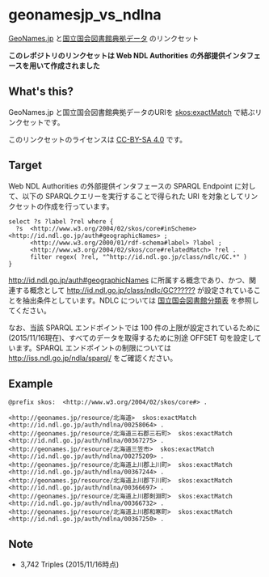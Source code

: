 # geonamesjp_vs_ndlna
[GeoNames.jp](http://geonames.jp/) と[国立国会図書館典拠データ](http://id.ndl.go.jp/auth/ndla) のリンクセット

**このレポジトリのリンクセットは Web NDL Authorities の外部提供インタフェースを用いて作成されました**


## What's this?
GeoNames.jp と国立国会図書館典拠データのURIを [skos:exactMatch](http://www.w3.org/2004/02/skos/core#exactMatch) で結ぶリンクセットです。

このリンクセットのライセンスは  [CC-BY-SA 4.0](http://creativecommons.org/licenses/by-sa/4.0/) です。


## Target
Web NDL Authorities の外部提供インタフェースの SPARQL Endpoint に対して、以下の SPARQLクエリーを実行することで得られた URI を対象としてリンクセットの作成を行っています。

    select ?s ?label ?rel where {
      ?s  <http://www.w3.org/2004/02/skos/core#inScheme> <http://id.ndl.go.jp/auth#geographicNames> ;
          <http://www.w3.org/2000/01/rdf-schema#label> ?label ;
          <http://www.w3.org/2004/02/skos/core#relatedMatch> ?rel . 
          filter regex( ?rel, "^http://id.ndl.go.jp/class/ndlc/GC.*" )
    }

<http://id.ndl.go.jp/auth#geographicNames> に所属する概念であり、かつ、関連する概念として <http://id.ndl.go.jp/class/ndlc/GC??????> が設定されていることを抽出条件としています。NDLC については [国立国会図書館分類表](http://www.ndl.go.jp/jp/data/catstandards/classification_subject/ndlc.html) を参照してください。

なお、当該 SPARQL エンドポイントでは 100 件の上限が設定されているために (2015/11/16現在)、すべてのデータを取得するために別途 OFFSET 句を設定しています。SPARQL エンドポイントの制限については <http://iss.ndl.go.jp/ndla/sparql/> をご確認ください。

## Example

    @prefix skos:  <http://www.w3.org/2004/02/skos/core#> .
    
    <http://geonames.jp/resource/北海道>  skos:exactMatch  <http://id.ndl.go.jp/auth/ndlna/00258064> .
    <http://geonames.jp/resource/北海道三石郡三石町>  skos:exactMatch  <http://id.ndl.go.jp/auth/ndlna/00367275> .
    <http://geonames.jp/resource/北海道三笠市>  skos:exactMatch  <http://id.ndl.go.jp/auth/ndlna/00275209> .
    <http://geonames.jp/resource/北海道上川郡上川町>  skos:exactMatch  <http://id.ndl.go.jp/auth/ndlna/00367244> .
    <http://geonames.jp/resource/北海道上川郡下川町>  skos:exactMatch  <http://id.ndl.go.jp/auth/ndlna/00366697> .
    <http://geonames.jp/resource/北海道上川郡剣淵町>  skos:exactMatch  <http://id.ndl.go.jp/auth/ndlna/00366732> .
    <http://geonames.jp/resource/北海道上川郡和寒町>  skos:exactMatch  <http://id.ndl.go.jp/auth/ndlna/00367250> .
	
## Note
* 3,742 Triples (2015/11/16時点)


